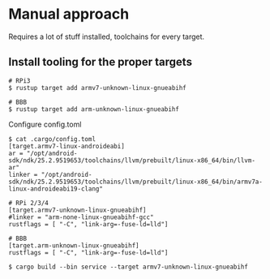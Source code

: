 # Manual approach

Requires a lot of stuff installed, toolchains for every target.

## Install tooling for the proper targets

```
# RPi3
$ rustup target add armv7-unknown-linux-gnueabihf

# BBB
$ rustup target add arm-unknown-linux-gnueabihf
```

Configure config.toml
```
$ cat .cargo/config.toml 
[target.armv7-linux-androideabi]
ar = "/opt/android-sdk/ndk/25.2.9519653/toolchains/llvm/prebuilt/linux-x86_64/bin/llvm-ar"
linker = "/opt/android-sdk/ndk/25.2.9519653/toolchains/llvm/prebuilt/linux-x86_64/bin/armv7a-linux-androideabi19-clang"

# RPi 2/3/4
[target.armv7-unknown-linux-gnueabihf]
#linker = "arm-none-linux-gnueabihf-gcc"
rustflags = [ "-C", "link-arg=-fuse-ld=lld"]

# BBB
[target.arm-unknown-linux-gnueabihf]
rustflags = [ "-C", "link-arg=-fuse-ld=lld"]
```

```
$ cargo build --bin service --target armv7-unknown-linux-gnueabihf
```
